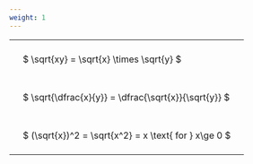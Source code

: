 ```yaml
---
weight: 1
---
```


<style type="text/css">
#T_b2906 th.col_heading {
  text-align: left;
  font-size: 1em;
}
#T_b2906 td {
  text-align: left;
  font-size: 1em;
  padding: 1.5em;
}
</style>
<table id="T_b2906">
  <thead>
  </thead>
  <tbody>
    <tr>
      <td id="T_b2906_row0_col0" class="data row0 col0" >$ \sqrt{xy} = \sqrt{x} \times \sqrt{y} $</td>
    </tr>
    <tr>
      <td id="T_b2906_row1_col0" class="data row1 col0" >$ \sqrt{\dfrac{x}{y}} = \dfrac{\sqrt{x}}{\sqrt{y}} $</td>
    </tr>
    <tr>
      <td id="T_b2906_row2_col0" class="data row2 col0" >$ (\sqrt{x})^2 = \sqrt{x^2} = x \text{ for } x\ge 0 $</td>
    </tr>
  </tbody>
</table>
